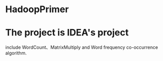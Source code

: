 # HadoopPrimer
# The project is IDEA's project

include 
  WordCount、MatrixMultiply and Word frequency co-occurrence algorithm.
